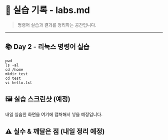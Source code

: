 # 🧪 실습 기록 - labs.md

> 명령어 실습과 결과를 정리하는 공간입니다.

---

## 📚 Day 2 - 리눅스 명령어 실습

```
pwd
ls -al
cd /home
mkdir test
cd test
vi hello.txt
```

## 🖼️ 실습 스크린샷 (예정)
내일 실습한 화면을 여기에 캡처해서 넣을 예정입니다.

## ⚠️ 실수 & 깨달은 점 (내일 정리 예정)
